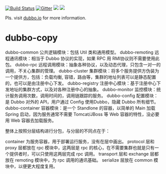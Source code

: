 [![Build Status](https://travis-ci.org/alibaba/dubbo.svg?branch=master)](https://travis-ci.org/alibaba/dubbo) 
[![Gitter](https://badges.gitter.im/alibaba/dubbo.svg)](https://gitter.im/alibaba/dubbo?utm_source=badge&utm_medium=badge&utm_campaign=pr-badge)
![](https://img.shields.io/github/license/alibaba/dubbo.svg)
![](https://img.shields.io/maven-central/v/com.alibaba/dubbo.svg)

Pls. visit [dubbo.io](http://dubbo.io) for more information.
# dubbo-copy


dubbo-common 公共逻辑模块：包括 Util 类和通用模型。
dubbo-remoting 远程通讯模块：相当于 Dubbo 协议的实现，如果 RPC 用 RMI协议则不需要使用此包。
dubbo-rpc 远程调用模块：抽象各种协议，以及动态代理，只包含一对一的调用，不关心集群的管理。
dubbo-cluster 集群模块：将多个服务提供方伪装为一个提供方，包括：负载均衡, 容错，路由等，集群的地址列表可以是静态配置的，也可以是由注册中心下发。
dubbo-registry 注册中心模块：基于注册中心下发地址的集群方式，以及对各种注册中心的抽象。
dubbo-monitor 监控模块：统计服务调用次数，调用时间的，调用链跟踪的服务。
dubbo-config 配置模块：是 Dubbo 对外的 API，用户通过 Config 使用Dubbo，隐藏 Dubbo 所有细节。
dubbo-container 容器模块：是一个 Standlone 的容器，以简单的 Main 加载 Spring 启动，因为服务通常不需要 Tomcat/JBoss 等 Web 容器的特性，没必要用 Web 容器去加载服务。


整体上按照分层结构进行分包，与分层的不同点在于：

container 为服务容器，用于部署运行服务，没有在层中画出。
protocol 层和 proxy 层都放在 rpc 模块中，这两层是 rpc 的核心，在不需要集群也就是只有一个提供者时，可以只使用这两层完成 rpc 调用。
transport 层和 exchange 层都放在 remoting 模块中，为 rpc 调用的通讯基础。
serialize 层放在 common 模块中，以便更大程度复用。
